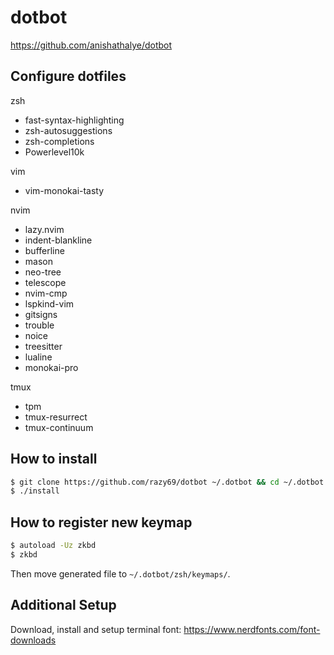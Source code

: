 # dotbot

https://github.com/anishathalye/dotbot

## Configure dotfiles

zsh
  - fast-syntax-highlighting
  - zsh-autosuggestions
  - zsh-completions
  - Powerlevel10k

vim
  - vim-monokai-tasty 

nvim
  - lazy.nvim
  - indent-blankline 
  - bufferline
  - mason 
  - neo-tree
  - telescope
  - nvim-cmp
  - lspkind-vim
  - gitsigns
  - trouble
  - noice
  - treesitter
  - lualine
  - monokai-pro

tmux
  - tpm
  - tmux-resurrect
  - tmux-continuum

## How to install

```bash
$ git clone https://github.com/razy69/dotbot ~/.dotbot && cd ~/.dotbot
$ ./install
```

## How to register new keymap

```bash
$ autoload -Uz zkbd
$ zkbd
```

Then move generated file to `~/.dotbot/zsh/keymaps/`.

## Additional Setup

Download, install and setup terminal font: https://www.nerdfonts.com/font-downloads
